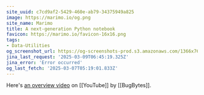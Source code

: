```yaml
---
site_uuid: c7cd9af2-5429-460e-ab79-34375949a825
image: https://marimo.io/og.png
site_name: Marimo
title: A next-generation Python notebook
favicon: https://marimo.io/favicon-16x16.png
tags:
- Data-Utilities
og_screenshot_url: https://og-screenshots-prod.s3.amazonaws.com/1366x768/80/false/90a2899db32d4d92e654163dd0e81572bdfddd9d27666401f93cabd68e6ba5a0.jpeg
jina_last_request: '2025-03-09T06:45:19.325Z'
jina_error: 'Error occurred'
og_last_fetch: '2025-03-07T05:19:01.833Z'
---
```

Here's [an overview video](https://youtu.be/XoArtLKPJ2I?si=V3yg6PM34tgr3JUF) on [[YouTube]] by [[BugBytes]].



